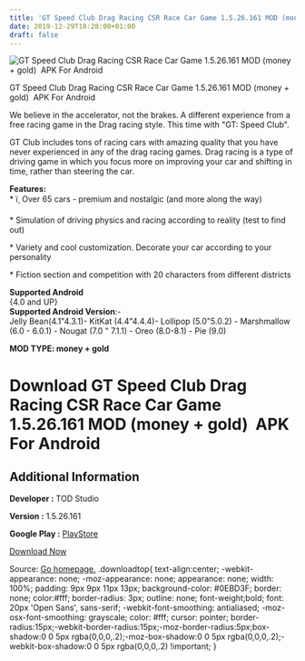 ```yaml
---
title: 'GT Speed Club Drag Racing CSR Race Car Game 1.5.26.161 MOD (money + gold)  APK For Android'
date: 2019-12-29T18:28:00+01:00
draft: false
---
```


![GT Speed Club Drag Racing CSR Race Car Game 1.5.26.161 MOD (money + gold)  APK For Android](https://i1.wp.com/apkhome.net/wp-content/uploads/2019/12/GT-Speed-Club-Drag-Racing-CSR-Race-Car-Game-1.5.26.161-MOD-money-gold.png "GT Speed Club Drag Racing CSR Race Car Game 1.5.26.161 MOD (money + gold)  APK For Android")

  

GT Speed Club Drag Racing CSR Race Car Game 1.5.26.161 MOD (money + gold)  APK For Android

We believe in the accelerator, not the brakes. A different experience from a free racing game in the Drag racing style. This time with "GT: Speed Club".

GT Club includes tons of racing cars with amazing quality that you have never experienced in any of the drag racing games. Drag racing is a type of driving game in which you focus more on improving your car and shifting in time, rather than steering the car.

**Features:**  
\* ï¸ Over 65 cars - premium and nostalgic (and more along the way)

\* Simulation of driving physics and racing according to reality (test to find out)

\* Variety and cool customization. Decorate your car according to your personality

\* Fiction section and competition with 20 characters from different districts

**Supported Android**  
{4.0 and UP}  
**Supported Android Version**:-  
Jelly Bean(4.1"4.3.1)- KitKat (4.4"4.4.4)- Lollipop (5.0"5.0.2) - Marshmallow (6.0 - 6.0.1) - Nougat (7.0 " 7.1.1) - Oreo (8.0-8.1) - Pie (9.0)

**MOD TYPE: money + gold**

Download GT Speed Club Drag Racing CSR Race Car Game 1.5.26.161 MOD (money + gold)  APK For Android
====================================================================================================

Additional Information
----------------------

**Developer :** TOD Studio

**Version :** 1.5.26.161

**Google Play :** [PlayStore](https://play.google.com/store/apps/details?id=com.kingkodestudio.z2h)

  

[Download Now](https://store4app.co/post/gt-speed-club-drag-racing-csr-race-car-game-1-5-26-161-mod-money-gold-apk-for-android_1577640324)

  
Source: [Go homepage.](https://store4app.co/post/gt-speed-club-drag-racing-csr-race-car-game-1-5-26-161-mod-money-gold-apk-for-android_1577640324) .downloadtop{ text-align:center; -webkit-appearance: none; -moz-appearance: none; appearance: none; width: 100%; padding: 9px 9px 11px 13px; background-color: #0EBD3F; border: none; color:#fff; border-radius: 3px; outline: none; font-weight;bold; font: 20px 'Open Sans', sans-serif; -webkit-font-smoothing: antialiased; -moz-osx-font-smoothing: grayscale; color: #fff; cursor: pointer; border-radius:15px;-webkit-border-radius:15px;-moz-border-radius:5px;box-shadow:0 0 5px rgba(0,0,0,.2);-moz-box-shadow:0 0 5px rgba(0,0,0,.2);-webkit-box-shadow:0 0 5px rgba(0,0,0,.2) !important; }
